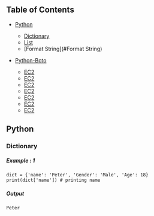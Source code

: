 ## Table of Contents
- [Python](#Python)
    - [Dictionary](#Dictionary)
    - [List](#List)
    - [Format String](#Format String)

- [Python-Boto](#Boto)
    - [EC2](#EC2)
    - [EC2](#EC2)
    - [EC2](#EC2)
    - [EC2](#EC2)
    - [EC2](#EC2)
    - [EC2](#EC2)
    - [EC2](#EC2)

## Python

### Dictionary

##### Example : 1
```
dict = {'name': 'Peter', 'Gender': 'Male', 'Age': 18}
print(dict['name']) # printing name
```
##### Output
```
Peter
```

